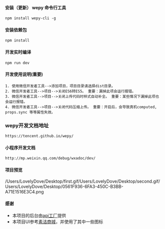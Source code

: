 #### **安装（更新） wepy 命令行工具**

```
npm install wepy-cli -g
```
#### **安装依赖包**

```
npm install
```
#### **开发实时编译**

```
npm run dev
```
#### **开发使用说明(重要)**

```
1. 使用微信开发者工具-->添加项目，项目目录请选择dist目录。
2. 微信开发者工具-->项目-->关闭ES6转ES5。 重要：漏掉此项会运行报错。
3. 微信开发者工具-->项目-->关闭上传代码时样式自动补全。 重要：某些情况下漏掉此项也会运行报错。
4. 微信开发者工具-->项目-->关闭代码压缩上传。 重要：开启后，会导致真机computed, props.sync 等等属性失效。
```
### **wepy开发文档地址**

```
https://tencent.github.io/wepy/
```
#### **小程序开发文档**

```
http://mp.weixin.qq.com/debug/wxadoc/dev/
```
#### **项目预览**
/Users/LovelyDove/Desktop/first.gif/Users/LovelyDove/Desktop/second.gif/Users/LovelyDove/Desktop/0561F936-6FA3-450C-B3BB-A71E1516E3C4.png
#### **感谢**
- 本项目的后台由[api工厂](https://www.it120.cc)提供
- 本项目UI参考[素洁商城](https://github.com/dyq086/wxYuHanStore)，并使用了其中一些图标
